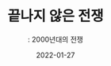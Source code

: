---
title: "끝나지 않은 전쟁"
subtitle: ": 2000년대의 전쟁"
date: 2022-01-27
summary: "새 천년의 문이 열린 직후 전쟁의 포화 소리가 울려 퍼졌던 아프가니스탄과 이라크. 전쟁을 치르는 동안은 물론이고 미국의 종전 선언 후에도 여성들의 고통은 계속되고 있다. 미군을 포함한 점령군의 현지 여성에 대한 강간, 포로 수용소에서의 성고문 범죄는 세계를 경악시켰고, 경찰과 군부는 인권활동가와 사회활동에 참여하고자 하는 여성들을 성폭행했다. 지금도 여성들은 일상에서 생명과 안전에 위험을 느끼며 살아가고 있다."
weight: 2
image: https://r2.womenandwarmuseum.net/exhibition/ex-03/상설관/상설관1%20오른편/2-4.442508.jpg
layout: view01
resources:
- partial_layout: diagonal-2
  components: 
  - name: 아프가니스탄 여성
    params:
      icon: photo
    src: https://r2.womenandwarmuseum.net/exhibition/ex-03/상설관/상설관1%20오른편/2-4.442508.jpg
    description: ©UN PHOTO/Luke Powell
    target: /items/ex-03/상설관/상설관1-오른편/2-4.442508
  - name: 레바논 난민 여성과 어린이들 그리고 노인의 모습
    params:
      icon: photo
    src: https://r2.womenandwarmuseum.net/exhibition/ex-03/상설관/상설관1%20오른편/2-5.130587.jpg
    description: ©UN PHOTO/John Isaac
    target: /items/ex-03/상설관/상설관1-오른편/2-5.130587
- partial_layout: diagonal-2
  components: 
  - name: 전쟁에서 남편을 잃은 채 이슬람 사원 앞에서 구걸하고 있는 아프가니스탄 여성들
    params:
      icon: photo
    src: https://r2.womenandwarmuseum.net/exhibition/ex-03/상설관/상설관1%20오른편/2-11..jpg
    description: ©김재명
    target: /items/ex-03/상설관/상설관1-오른편/2-11
  - name: 파키스탄 국경 지대의 난민 캠프에서 아이를 안고 서있는 아프가니스탄 여성
    params:
      icon: photo
    src: https://r2.womenandwarmuseum.net/exhibition/ex-03/상설관/상설관1%20오른편/2-8.84629.jpg
    description: ©UN PHOTO/Luke Powell
    target: /items/ex-03/상설관/상설관1-오른편/2-8.84629
- partial_layout: full-1
  components: 
    - name:
      description: 특히 이슬람 지역에서 성폭행을 당한 여성들은 이른바 '명예살인'등 극단적인 사회적 오명과 살해 위험까지 뒤따르고 있기 때문에 그 피해를 드러내는 것조차 매우 힘든 일이다. 이스라엘의 점령 후 유혈분쟁이 끊이지 않고 있는 팔레스타인에서도 여성들의 고통은 계속되고 있다. 이스라엘의 억압과 봉쇄가 계속되는 가운데 일상을 감싸고 있는 전쟁의 기운과 극심한 빈곤은 가정폭력의 급증으로도 이어졌고, 유혈사태로 남편을 잃은 많은 여성들의 생계유지 또한 심각한 문제가 되고 있다.
- partial_layout: full-1
  components: 
    - name: 이스라엘군의 불도저에 집을 잃고 슬퍼하는 팔레스타인 여성과 두 아들
      params:
        icon: photo
      src: https://r2.womenandwarmuseum.net/exhibition/ex-03/상설관/상설관1%20오른편/2-4.1.jpg
      description: ©김재명
      target: /items/ex-03/상설관/상설관1-오른편/2-4.1
- partial_layout: full-1
  components: 
    - name: 아프가니스탄 여성들의 이야기
      description: 아프가니스탄에서 총기(gun)문화는 깊숙이 자리잡았습니다. 마치 무법천지처럼 여성과 소녀들은 납치와 성폭력, 협박의 위험에 시달립니다. 여자 아이가 '처녀성'을 빼앗기면 그 아이는 더 이상 가치가 없어집니다. 그래서 딸이 무장괴한에게 강간당한 사실을 알게 되면 그 가족은 강간범에게 딸과 결혼해 달라고 부탁합니다.          
---